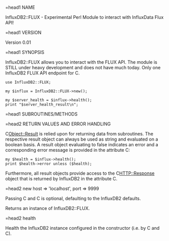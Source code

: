 =head1 NAME

InfluxDB2::FLUX - Experimental Perl Module to interact with InfluxData Flux API!

=head1 VERSION

Version 0.01

=head1 SYNOPSIS

InfluxDB2::FLUX allows you to interact with the FLUX API. The module is STILL under heavy development
and does not have much today. Only one InfluxDB2 FLUX API endpoint for C<health>.

    use InfluxDB2::FLUX;

    my $influx = InfluxDB2::FLUX->new();

    my $server_health = $influx->health();
    print "$server_health_result\n";

=head1 SUBROUTINES/METHODS

=head2 RETURN VALUES AND ERROR HANDLING

C<Object::Result> is relied upon for returning data from subroutines. The respective result
object can always be used as string and evaluated on a boolean basis. A result object
evaluating to false indicates an error and a corresponding error message is provided in the
attribute C<error>:

    my $health = $influx->health();
    print $health->error unless ($health);

Furthermore, all result objects provide access to the C<HTTP::Response> object that is returned
by InfluxDB2 in the attribute C<raw>.

=head2 new host => 'localhost', port => 9999

Passing C<host> and C<port> is optional, defaulting to the InfluxDB2 defaults.

Returns an instance of InfluxDB2::FLUX.

=head2 health

Health the InfluxDB2 instance configured in the constructor (i.e. by C<host> and C<port>).
